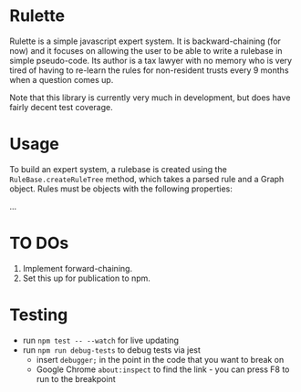 # Rulette
Rulette is a simple javascript expert system. It is backward-chaining (for now) and it focuses on allowing the user to be able to write a rulebase in simple pseudo-code. Its author is a tax lawyer with no memory who is very tired of having to re-learn the rules for non-resident trusts every 9 months when a question comes up.

Note that this library is currently very much in development, but does have fairly decent test coverage.

# Usage
To build an expert system, a rulebase is created using the `RuleBase.createRuleTree` method, which takes a parsed rule and a Graph object. Rules must be objects with the following properties:



...

# TO DOs
1. Implement forward-chaining.
1. Set this up for publication to npm.

# Testing
* run `npm test -- --watch` for live updating
* run `npm run debug-tests` to debug tests via jest
  * insert `debugger;` in the point in the code that you want to break on
  * Google Chrome `about:inspect` to find the link - you can press F8 to run to the breakpoint
